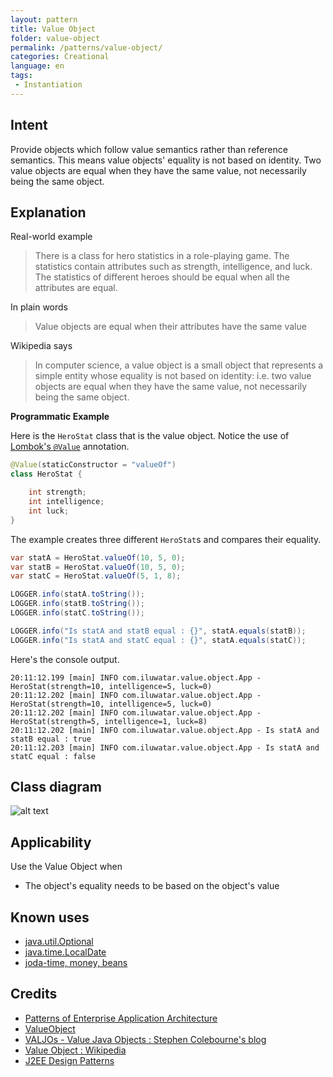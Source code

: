 ```yaml
---
layout: pattern
title: Value Object
folder: value-object
permalink: /patterns/value-object/
categories: Creational
language: en
tags:
 - Instantiation
---
```


## Intent

Provide objects which follow value semantics rather than reference semantics.
This means value objects' equality is not based on identity. Two value objects are
equal when they have the same value, not necessarily being the same object.

## Explanation

Real-world example

> There is a class for hero statistics in a role-playing game. The statistics contain attributes
> such as strength, intelligence, and luck. The statistics of different heroes should be equal
> when all the attributes are equal.

In plain words

> Value objects are equal when their attributes have the same value

Wikipedia says

> In computer science, a value object is a small object that represents a simple entity whose 
> equality is not based on identity: i.e. two value objects are equal when they have the same 
> value, not necessarily being the same object.

**Programmatic Example**

Here is the `HeroStat` class that is the value object. Notice the use of 
[Lombok's `@Value`](https://projectlombok.org/features/Value) annotation.

```java
@Value(staticConstructor = "valueOf")
class HeroStat {

    int strength;
    int intelligence;
    int luck;
}
```

The example creates three different `HeroStat`s and compares their equality.

```java
var statA = HeroStat.valueOf(10, 5, 0);
var statB = HeroStat.valueOf(10, 5, 0);
var statC = HeroStat.valueOf(5, 1, 8);

LOGGER.info(statA.toString());
LOGGER.info(statB.toString());
LOGGER.info(statC.toString());

LOGGER.info("Is statA and statB equal : {}", statA.equals(statB));
LOGGER.info("Is statA and statC equal : {}", statA.equals(statC));
```

Here's the console output.

```
20:11:12.199 [main] INFO com.iluwatar.value.object.App - HeroStat(strength=10, intelligence=5, luck=0)
20:11:12.202 [main] INFO com.iluwatar.value.object.App - HeroStat(strength=10, intelligence=5, luck=0)
20:11:12.202 [main] INFO com.iluwatar.value.object.App - HeroStat(strength=5, intelligence=1, luck=8)
20:11:12.202 [main] INFO com.iluwatar.value.object.App - Is statA and statB equal : true
20:11:12.203 [main] INFO com.iluwatar.value.object.App - Is statA and statC equal : false
```

## Class diagram

![alt text](/etc/value-object.png "Value Object")

## Applicability

Use the Value Object when

* The object's equality needs to be based on the object's value

## Known uses

* [java.util.Optional](https://docs.oracle.com/javase/8/docs/api/java/util/Optional.html)
* [java.time.LocalDate](https://docs.oracle.com/javase/8/docs/api/java/time/LocalDate.html)
* [joda-time, money, beans](http://www.joda.org/)

## Credits

* [Patterns of Enterprise Application Architecture](http://www.martinfowler.com/books/eaa.html)
* [ValueObject](https://martinfowler.com/bliki/ValueObject.html)
* [VALJOs - Value Java Objects : Stephen Colebourne's blog](http://blog.joda.org/2014/03/valjos-value-java-objects.html)
* [Value Object : Wikipedia](https://en.wikipedia.org/wiki/Value_object)
* [J2EE Design Patterns](https://www.amazon.com/gp/product/0596004273/ref=as_li_tl?ie=UTF8&camp=1789&creative=9325&creativeASIN=0596004273&linkCode=as2&tag=javadesignpat-20&linkId=f27d2644fbe5026ea448791a8ad09c94)

